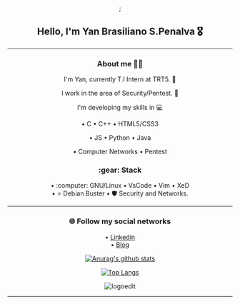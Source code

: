 <div align="center">;
  <h2>Hello, I'm Yan Brasiliano S.Penalva 🎖️</h2>
    <hr>
  <h3> About me 👨‍💻</h3>

   I'm Yan, currently T.I Intern at TRT5. :briefcase: <br>

   I work in the area of Security/Pentest. 🔰<br> 

   
   I'm developing my skills in :computer:<br>

  • C  • C++  • HTML5/CSS3 

  • JS   • Python  • Java
  
  • Computer Networks    • Pentest

  <h3>:gear: Stack </h3>
  • :computer: GNU/Linux  • VsCode  • Vim   • XeD  <br> • ⭐ Debian Buster  • 🛡️ Security and Networks.

---

  <h3>🌐 Follow my social networks</h3>

  • [Linkedin](https://www.linkedin.com/in/yan-brasiliano/)<br> 
  • [Blog](https://hellolibre.blogspot.com/)

[![Anurag's github stats](https://github-readme-stats.vercel.app/api?username=yanbrasiliano&show_icons=true&theme=dracula)](https://github.com/anuraghazra/github-readme-stats)

[![Top Langs](https://github-readme-stats.vercel.app/api/top-langs/?username=yanbrasiliano&layout=compact&theme=dracula)](https://github.com/anuraghazra/github-readme-stats)

![logoedit](https://user-images.githubusercontent.com/72168914/101424805-1ddd4b00-38da-11eb-95ce-c05f2e3e8e92.jpeg)

---
